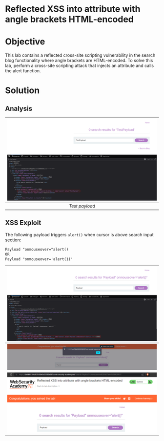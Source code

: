 # Reflected XSS into attribute with angle brackets HTML-encoded
# Objective
This lab contains a reflected cross-site scripting vulnerability in the search blog functionality where angle brackets are HTML-encoded. To solve this lab, perform a cross-site scripting attack that injects an attribute and calls the alert function.

# Solution
## Analysis
|![](Images/image-18.png)|
|:--:| 
| *Test payload* |

## XSS Exploit
The following payload triggers `alert()` when cursor is above search input section:
```
Payload "onmouseover="alert()
OR
Payload "onmouseover='alert(1)'
```
|![](Images/image-19.png)|
|:--:| 
|![](Images/image-20.png)|
|![](Images/image-21.png)|
